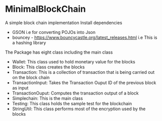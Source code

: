 # MinimalBlockChain
A simple block chain implementation
Install dependencies
- GSON i.e for converting POJOs into Json
- bouncey - https://www.bouncycastle.org/latest_releases.html  i.e This is a hashing library

The Package has eight class including the main class
- Wallet: This class used to hold monetary value for the blocks
- Block: This class creates the blocks
- Transaction: This is a collection of transaction that is being carried out on the block chain
- TransactionInput: Takes the Transaction Ouput ID of the previous block as input
- TransactionOuput: Computes the transaction output of a block
- Simplechain:  This is the main class
- Testing: This class holds the sample test for the blockchain
- StringUtil: This class performs most of the encryption used by the blocks

